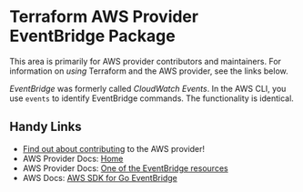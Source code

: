 # Terraform AWS Provider EventBridge Package
<!-- markdownlint-disable MD026 -->
This area is primarily for AWS provider contributors and maintainers. For information on _using_ Terraform and the AWS provider, see the links below.

_EventBridge_ was formerly called _CloudWatch Events_. In the AWS CLI, you use `events` to identify EventBridge commands. The functionality is identical.

## Handy Links
* [Find out about contributing](../../../docs/contributing) to the AWS provider!
* AWS Provider Docs: [Home](https://registry.terraform.io/providers/hashicorp/aws/latest/docs)
* AWS Provider Docs: [One of the EventBridge resources](https://registry.terraform.io/providers/hashicorp/aws/latest/docs/resources/cloudwatch_event_rule)
* AWS Docs: [AWS SDK for Go EventBridge](https://docs.aws.amazon.com/sdk-for-go/api/service/eventbridge/)
